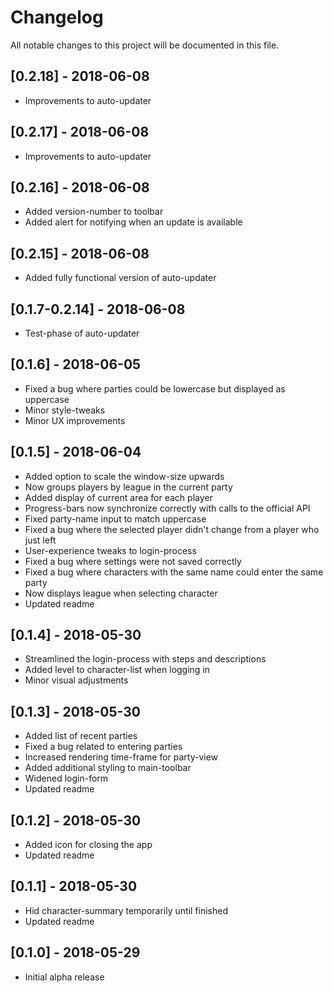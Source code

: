 # Changelog
All notable changes to this project will be documented in this file.

## [0.2.18] - 2018-06-08
- Improvements to auto-updater

## [0.2.17] - 2018-06-08
- Improvements to auto-updater

## [0.2.16] - 2018-06-08
- Added version-number to toolbar
- Added alert for notifying when an update is available

## [0.2.15] - 2018-06-08
- Added fully functional version of auto-updater

## [0.1.7-0.2.14] - 2018-06-08
- Test-phase of auto-updater

## [0.1.6] - 2018-06-05
- Fixed a bug where parties could be lowercase but displayed as uppercase
- Minor style-tweaks
- Minor UX improvements

## [0.1.5] - 2018-06-04
- Added option to scale the window-size upwards
- Now groups players by league in the current party
- Added display of current area for each player
- Progress-bars now synchronize correctly with calls to the official API
- Fixed party-name input to match uppercase
- Fixed a bug where the selected player didn't change from a player who just left
- User-experience tweaks to login-process
- Fixed a bug where settings were not saved correctly
- Fixed a bug where characters with the same name could enter the same party
- Now displays league when selecting character
- Updated readme

## [0.1.4] - 2018-05-30
- Streamlined the login-process with steps and descriptions
- Added level to character-list when logging in
- Minor visual adjustments

## [0.1.3] - 2018-05-30
- Added list of recent parties
- Fixed a bug related to entering parties
- Increased rendering time-frame for party-view
- Added additional styling to main-toolbar
- Widened login-form
- Updated readme

## [0.1.2] - 2018-05-30
- Added icon for closing the app
- Updated readme

## [0.1.1] - 2018-05-30
- Hid character-summary temporarily until finished
- Updated readme

## [0.1.0] - 2018-05-29
- Initial alpha release
